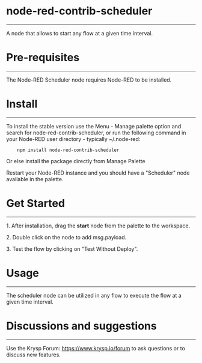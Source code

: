 # node-red-contrib-scheduler
-------
A node that allows to start any flow at a given time interval.


# Pre-requisites
-------

The Node-RED Scheduler node requires Node-RED to be installed.

# Install
-------

To install the stable version use the Menu - Manage palette option and search for node-red-contrib-scheduler, or run the following command in your Node-RED user directory - typically ~/.node-red: 

        npm install node-red-contrib-scheduler

Or else install the package directly from Manage Palette

Restart your Node-RED instance and you should have a "Scheduler" node available in the palette.

# Get Started
-------


<p>1. After installation, drag the <b>start</b> node from the palette to the workspace.</p>
<p>2. Double click on the node to add msg.payload.</p>
<p>3. Test the flow by clicking on "Test Without Deploy".</p>


# Usage
-------

The scheduler node can be utilized in any flow to execute the flow at a given time interval.

# Discussions and suggestions
-------

Use the Krysp Forum: https://www.krysp.io/forum to ask questions or to discuss new features.
